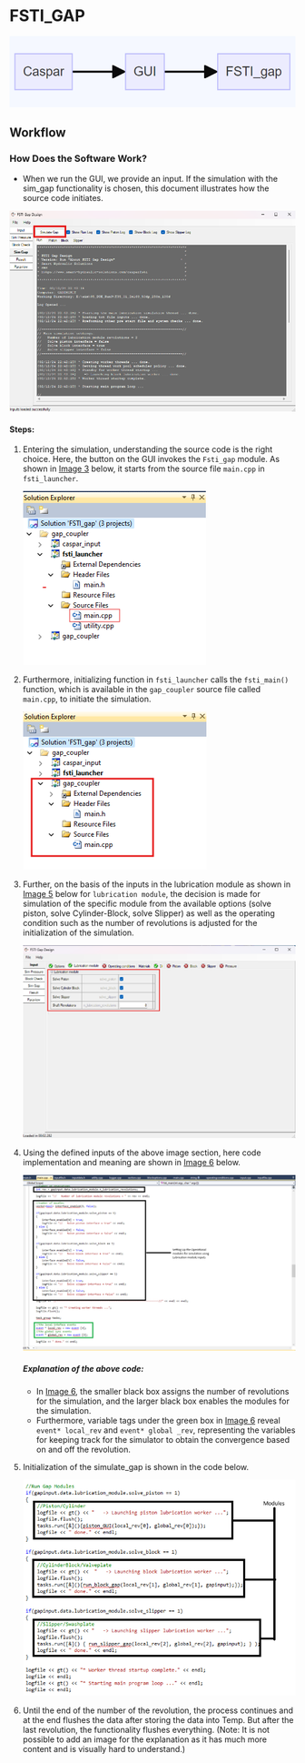# FSTI_GAP

![Image1](images/FSTI_gap/FSTI_Main_Gate.png)

## Workflow

### How Does the Software Work?

- When we run the GUI, we provide an input. If the simulation with the sim_gap functionality is chosen, this document illustrates how the source code initiates.

[![Image2](images/FSTI_gap/Fsti_GUI_calling_simulate_gap_functionality.png)](#Image-1)

#### Steps:

1. Entering the simulation, understanding the source code is the right choice. Here, the button on the GUI invokes the `Fsti_gap` module. As shown in [Image 3](#Image-3) below, it starts from the source file `main.cpp` in `fsti_launcher`.

   ![Image 3](images/FSTI_gap/Fsti_gap_soution_explorer_fsti_launcher.png)

2. Furthermore, initializing function in `fsti_launcher` calls the `fsti_main()` function, which is available in the `gap_coupler` source file called `main.cpp`, to initiate the simulation.

   [![Image 4](images/FSTI_gap/Fsti_gap_solution_explorer_gap_coupler.png)](#Image-2)

3. Further, on the basis of the inputs in the lubrication module as shown in [Image 5](#Image-5) below for `lubrication module`, the decision is made for simulation of the specific module from the available options (solve piston, solve Cylinder-Block, solve Slipper) as well as the operating condition such as the number of revolutions is adjusted for the initialization of the simulation.

   ![Image 5](images/FSTI_gap/Fsti_GUI_lubrication_module.png)

4. Using the defined inputs of the above image section, here code implementation and meaning are shown in [Image 6](#Image-6) below.

   ![Image 6](images/FSTI_gap/Fsti_gap_source_code_setting_lubrication_module.png)

    ##### Explanation of the above code:
      - In [Image 6](#Image-6), the smaller black box assigns the number of revolutions for the simulation, and the larger black box enables the modules for the simulation.
      - Furthermore, variable tags under the green box in [Image 6](#Image-6) reveal `event* local_rev` and `event* global _rev`, representing the variables for keeping track for the simulator to obtain the convergence based on and off the revolution.

5. Initialization of the simulate_gap is shown in the code below.

   ![Image 7](images/FSTI_gap/Fsti_gap_soruce_code_modules.png)

6. Until the end of the number of the revolution, the process continues and at the end flushes the data after storing the data into Temp. But after the last revolution, the functionality flushes everything.
   (Note: It is not possible to add an image for the explanation as it has much more content and is visually hard to understand.)
